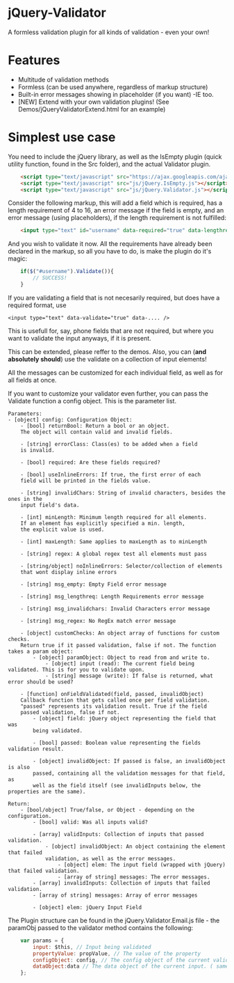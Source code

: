 jQuery-Validator
================

A formless validation plugin for all kinds of validation - even your own!

Features
========

* Multitude of validation methods
* Formless (can be used anywhere, regardless of markup structure)
* Built-in error messages showing in placeholder (if you want) -IE too.
* [NEW] Extend with your own validation plugins! (See Demos/jQueryValidatorExtend.html for an example)


Simplest use case
==================

You need to include the jQuery library, as well as the IsEmpty plugin (quick utility function, found in the Src folder), and the actual Validator plugin.
```html
    <script type="text/javascript" src="https://ajax.googleapis.com/ajax/libs/jquery/1.8.2/jquery.min.js"></script>
    <script type="text/javascript" src="js/jQuery.IsEmpty.js"></script>
    <script type="text/javascript" src="js/jQuery.Validator.js"></script>
```

Consider the following markup, this will add a field which is required, has a length requirement of 4 to 16, an error message if the field is empty, and an error message (using placeholders), if the length requirement is not fulfilled:

```html
    <input type="text" id="username" data-required="true" data-lengthreq="4-16" data-msg_empty="Please enter a username" data-msg_lengthreq="Please enter a username between $MINLEN$ characters, and $MAXLEN$ characters." />
```
And you wish to validate it now. All the requirements have already been declared in the markup, so all you have to do, is make the plugin do it's magic:

```javascript
    if($("#username").Validate()){
        // SUCCESS!
    }
```

If you are validating a field that is not necesarily required, but does have a required format, use 

    <input type="text" data-validate="true" data-.... />

This is usefull for, say, phone fields that are not required, but where you want to validate the input anyways, if it is present.

This can be extended, please reffer to the demos. Also, you can (**and absolutely should**) use the validate on a collection of input elements!

All the messages can be customized for each individual field, as well as for all fields at once.

If you want to customize your validator even further, you can pass the Validate function a config object. This is the parameter list.


    Parameters:
    - [object] config: Configuration Object:
        - [bool] returnBool: Return a bool or an object.
        The object will contain valid and invalid fields.
        
        - [string] errorClass: Class(es) to be added when a field
        is invalid.
        
        - [bool] required: Are these fields required?
        
        - [bool] useInlineErrors: If true, the first error of each
        field will be printed in the fields value.
        
        - [string] invalidChars: String of invalid characters, besides the ones in the
        input field's data.
        
        - [int] minLength: Minimum length required for all elements.
        If an element has explicitly specified a min. length,
        the explicit value is used.
        
        - [int] maxLength: Same applies to maxLength as to minLength
        
    	- [string] regex: A global regex test all elements must pass
    
        - [string/object] noInlineErrors: Selector/collection of elements
        that wont display inline errors
        
        - [string] msg_empty: Empty Field error message
        
        - [string] msg_lengthreq: Length Requirements error message
        
        - [string] msg_invalidchars: Invalid Characters error message
        
        - [string] msg_regex: No RegEx match error message
        
        - [object] customChecks: An object array of functions for custom checks.
        Return true if it passed validation, false if not. The function takes a param object:
            - [object] paramObject: Object to read from and write to.
                - [object] input (read): The current field being validated. This is for you to validate upon.
                - [string] message (write): If false is returned, what error should be used?
        
        - [function] onFieldValidated(field, passed, invalidObject)
        Callback function that gets called once per field validation.
        "passed" represents its validation result. True if the field
        passed validation, false if not.
            - [object] field: jQuery object representing the field that was
            being validated.
            
            - [bool] passed: Boolean value representing the fields validation result.
            
            - [object] invalidObject: If passed is false, an invalidObject is also
            passed, containing all the validation messages for that field, as
            well as the field itself (see invalidInputs below, the properties are the same).
    
    Return:
        - [bool/object] True/false, or Object - depending on the configuration.
            - [bool] valid: Was all inputs valid?
            
            - [array] validInputs: Collection of inputs that passed validation.
                - [object] invalidObject: An object containing the element that failed
                validation, as well as the error messages.
                    - [object] elem: The input field (wrapped with jQuery) that failed validation.
                    - [array of string] messages: The error messages.
            - [array] invalidInputs: Collection of inputs that failed validation.
            - [array of string] messages: Array of error messages
            
            - [object] elem: jQuery Input Field
            

The Plugin structure can be found in the jQuery.Validator.Email.js file - the paramObj passed to the validator 
method contains the following:

```javascript
    var params = {
        input: $this, // Input being validated
        propertyValue: propValue, // The value of the property
        configObject: config, // The config object of the current validation routine.
        dataObject:data // The data object of the current input. ( same as input.data() )
    };
```
